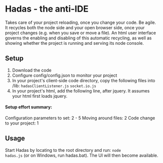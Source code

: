 # Hadas - the anti-IDE 

Takes care of your project reloading, once you change your code. Be agile.
It recycles both the node side and your open browser side, once your project changes (e.g. when you save or move a file).
An html user interface governs the enabling and disabling of this automatic recycling, as well as showing whether the project 
is running and serving its node console.

## Setup

1. Download the code
2. Configure config/config.json to monitor your project 
3. In your project's client-side code directory, copy the following files into /lib:
   <code>hadasClientListener.js</code>
   <code>socket.io.js</code>
4. In your project's html, add the following line, after jquery.
   <code><script type='text/javascript' src='./lib/hadasClientListener.js'></script></code>
   It assumes your html first loads jquery.

#### Setup effort summary:
Configuration parameters to set: 	2 - 5
Moving around files:				2
Code change to your project:		1

## Usage

Start Hadas by locating to the root directory and run: <code>node hadas.js</code> (or on Windows, run hadas.bat).
The UI will then become available.
